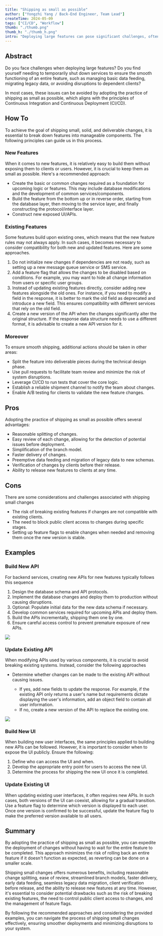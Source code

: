 ```yaml
---
title: "Shipping as small as possible"
author: ["Yongzhi Yang / Back-End Engineer, Team Lead"]
createTime: 2024-05-09
tags: ["CI/CD", "Workflow"]
thumb: "./thumb.png"
thumb_h: "./thumb_h.png"
intro: "Deploying large features can pose significant challenges, often requiring temporary service shutdowns and risking disruptions to dependent clients. However, adopting the practice of shipping as small as possible aligns with the principles of Continuous Integration and Continuous Deployment (CI/CD) and offers a solution. By breaking down large features into manageable components, organizations can mitigate issues, ensure smoother data management and migration, and minimize disruptions to dependent clients. This approach promotes an agile and iterative deployment process, enhancing stability and user experience."
---
```


## Abstract

Do you face challenges when deploying large features? Do you find yourself needing to temporarily shut down services to ensure the smooth functioning of an entire feature, such as managing basic data feeding, migrating legacy data, or avoiding disruptions to dependent clients? 

In most cases, these issues can be avoided by adopting the practice of shipping as small as possible, which aligns with the principles of Continuous Integration and Continuous Deployment (CI/CD).


## How To

To achieve the goal of shipping small, solid, and deliverable changes, it is essential to break down features into manageable components. The following principles can guide us in this process.


### New Features

When it comes to new features, it is relatively easy to build them without exposing them to clients or users. However, it is crucial to keep them as small as possible. Here's a recommended approach:

- Create the basic or common changes required as a foundation for upcoming logic or features. This may include database modifications and the development of common services/components.
- Build the feature from the bottom up or in reverse order, starting from the database layer, then moving to the service layer, and finally constructing the protocol/interface layer.
- Construct new exposed UI/APIs.


### Existing Features

Some features build upon existing ones, which means that the new feature rules may not always apply. In such cases, it becomes necessary to consider compatibility for both new and updated features. Here are some approaches. 

1. Do not initialize new changes if dependencies are not ready, such as setting up a new message queue service or SMS service.
2. Add a feature flag that allows the changes to be disabled based on conditions. For example, you may want to hide all change information from users or specific user groups.
3. Instead of updating existing features directly, consider adding new features alongside the old ones. For instance, if you need to modify a field in the response, it is better to mark the old field as deprecated and introduce a new field. This ensures compatibility with different services that rely on the old field.
4. Create a new version of the API when the changes significantly alter the original structure. If the response data structure needs to use a different format, it is advisable to create a new API version for it.

### Moreover

To ensure smooth shipping, additional actions should be taken in other areas:


- Split the feature into deliverable pieces during the technical design phase.
- Use pull requests to facilitate team review and minimize the risk of system disruptions.
- Leverage CI/CD to run tests that cover the core logic.
- Establish a reliable shipment channel to notify the team about changes.
- Enable A/B testing for clients to validate the new feature changes. 

## Pros

Adopting the practice of shipping as small as possible offers several advantages:

- Reasonable splitting of changes.
- Easy review of each change, allowing for the detection of potential issues before deployment.
- Simplification of the branch model.
- Faster delivery of changes.
- Preemptive data feeding and migration of legacy data to new schemas.
- Verification of changes by clients before their release.
- Ability to release new features to clients at any time.


## Cons

There are some considerations and challenges associated with shipping small changes

- The risk of breaking existing features if changes are not compatible with existing clients.
- The need to block public client access to changes during specific stages.
- Setting up feature flags to enable changes when needed and removing them once the new version is stable.


## Examples

### Build New API

For backend services, creating new APIs for new features typically follows this sequence

1. Design the database schema and API protocols.
2. Implement the database changes and deploy them to production without causing disruptions.
3. Optional: Populate initial data for the new data schema if necessary.
4. Develop common services required for upcoming APIs and deploy them.
5. Build the APIs incrementally, shipping them one by one.
6. Ensure careful access control to prevent premature exposure of new APIs.

![](build_new_api.png)


### Update Existing API

When modifying APIs used by various components, it is crucial to avoid breaking existing systems. Instead, consider the following approaches

- Determine whether changes can be made to the existing API without causing issues.

    - If yes, add new fields to update the response. For example, if the existing API only returns a user's name but requirements dictate displaying the user's information, add an object field to contain all user information.
    - If no, create a new version of the API to replace the existing one.

![](./update_api.png)


### Build New UI

When building new user interfaces, the same principles applied to building new APIs can be followed. However, it is important to consider when to expose the UI publicly. Ensure the following:

1. Define who can access the UI and when.
2. Develop the appropriate entry point for users to access the new UI.
3. Determine the process for shipping the new UI once it is completed.


### Update Existing UI

When updating existing user interfaces, it often requires new APIs. In such cases, both versions of the UI can coexist, allowing for a gradual transition. Use a feature flag to determine which version is displayed to each user. Once one version is confirmed to be successful, update the feature flag to make the preferred version available to all users.


## Summary

By adopting the practice of shipping as small as possible, you can expedite the deployment of changes without having to wait for the entire feature to be completed. This approach minimizes the risk of rolling back an entire feature if it doesn't function as expected, as reverting can be done on a smaller scale.

Shipping small changes offers numerous benefits, including reasonable change splitting, ease of review, streamlined branch models, faster delivery, early data feeding, seamless legacy data migration, client verification before release, and the ability to release new features at any time. However, it's essential to consider potential drawbacks such as the risk of breaking existing features, the need to control public client access to changes, and the management of feature flags.

By following the recommended approaches and considering the provided examples, you can navigate the process of shipping small changes effectively, ensuring smoother deployments and minimizing disruptions to your system.
